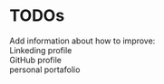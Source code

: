 

# TODOs
Add information about how to improve:  
Linkeding profile  
GitHub profile  
personal portafolio  

